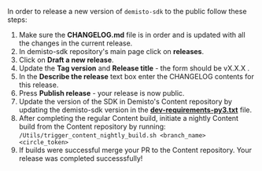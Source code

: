 In order to release a new version of `demisto-sdk` to the public follow these steps:

1) Make sure the **CHANGELOG.md** file is in order and is updated with all the changes in the current release.
2) In demisto-sdk repository's main page click on **releases**.
3) Click on **Draft a new release**.
4) Update the **Tag version** and **Release title** - the form should be vX.X.X .
5) In the **Describe the release** text box enter the CHANGELOG contents for this release.
6) Press **Publish release** - your release is now public.
7) Update the version of the SDK in Demisto's Content repository by updating the demisto-sdk version in the [**dev-requirements-py3.txt**](https://github.com/demisto/content/blob/master/dev-requirements-py3.txt) file.
8) After completing the regular Content build, initiate a nightly Content build from the Content repository by running: `/Utils/trigger_content_nightly_build.sh <branch_name> <circle_token>`
9) If builds were successful merge your PR to the Content repository. Your release was completed successsfully!
